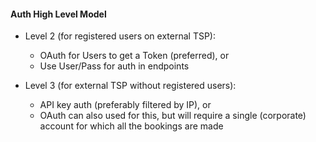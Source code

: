 #### Auth High Level Model

* Level 2 (for registered users on external TSP):
	- OAuth for Users to get a Token (preferred), or
	- Use User/Pass for auth in endpoints

* Level 3 (for external TSP without registered users):
	- API key auth (preferably filtered by IP), or
	- OAuth can also used for this, but will require a single (corporate) account for which all the bookings are made